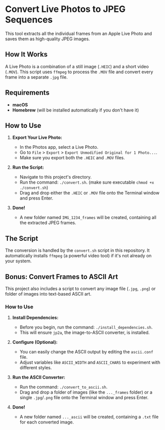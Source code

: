 # Convert Live Photos to JPEG Sequences

This tool extracts all the individual frames from an Apple Live Photo and saves them as high-quality JPEG images. 

## How It Works

A Live Photo is a combination of a still image (`.HEIC`) and a short video (`.MOV`). This script uses `ffmpeg` to process the `.MOV` file and convert every frame into a separate `.jpg` file.

## Requirements

*   **macOS**
*   **Homebrew** (will be installed automatically if you don't have it)

## How to Use

1.  **Export Your Live Photo:**
    *   In the Photos app, select a Live Photo.
    *   Go to `File` > `Export` > `Export Unmodified Original for 1 Photo...`.
    *   Make sure you export both the `.HEIC` and `.MOV` files.

2.  **Run the Script:**
    *   Navigate to this project's directory.
    *   Run the command: `./convert.sh`. (make sure executable ```chmod +x ./convert.sh```)
    *   Drag and drop either the `.HEIC` or `.MOV` file onto the Terminal window and press Enter.

3.  **Done!**
    *   A new folder named `IMG_1234_frames` will be created, containing all the extracted JPEG frames.

## The Script

The conversion is handled by the `convert.sh` script in this repository. It automatically installs `ffmpeg` (a powerful video tool) if it's not already on your system.

## Bonus: Convert Frames to ASCII Art

This project also includes a script to convert any image file (`.jpg`, `.png`) or folder of images into text-based ASCII art.

### How to Use

1.  **Install Dependencies:**
    *   Before you begin, run the command: `./install_dependencies.sh`.
    *   This will ensure `jp2a`, the image-to-ASCII converter, is installed.

2.  **Configure (Optional):**
    *   You can easily change the ASCII output by editing the `ascii.conf` file.
    *   Adjust variables like `ASCII_WIDTH` and `ASCII_CHARS` to experiment with different styles.

3.  **Run the ASCII Converter:**
    *   Run the command: `./convert_to_ascii.sh`.
    *   Drag and drop a folder of images (like the `..._frames` folder) or a single `.jpg`/`.png` file onto the Terminal window and press Enter.

4.  **Done!**
    *   A new folder named `..._ascii` will be created, containing a `.txt` file for each converted image.
